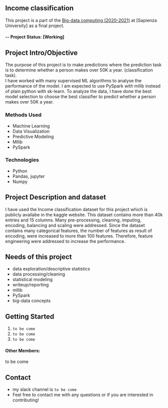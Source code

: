 ## Income classification
This project is a part of the [Big-data computing (2020-2021)](https://github.com/gtolomei/big-data-computing) at [Sapienza University] as a final project.

#### -- Project Status: [Working]

## Project Intro/Objective
The purpose of this project is to make predictions where the prediction task is to determine whether a person makes over 50K a year. (classification task).
<br>
I have worked with many supervised ML algorithms to analyse the performance of the model. I am expected to use PySpark with mllib instead of plain python with sk-learn. To analyze the data, I have done the best model selection to choose the best classifier to predict whether a person makes over 50K a year. 


### Methods Used
* Machine Learning
* Data Visualization
* Predictive Modeling
* Mllib
* PySpark

### Technologies
* Python
* Pandas, jupyter
* Numpy

## Project Description and dataset
I have used the Income classification dataset for this project which is publicly availabe in the kaggle website. This dataset contains more than 40k entries and 15 columns. Many pre-processing, cleaning, imputing, encoding, balancing and scaling were addressed. Since the dataset contains many categorical features, the number of features as result of encoding, were increased to more than 100 features. Therefore, feature engineering were addressed to increase the performance. 


## Needs of this project
- data exploration/descriptive statistics
- data processing/cleaning
- statistical modeling
- writeup/reporting
- mllib
- PySpark
- big-data concepts

## Getting Started

1. `to be come`
2. `to be come`
3. `to be come`


#### Other Members:
to be come

## Contact 
* my slack channel is `to be come`
* Feel free to contact me with any questions or if you are interested in contributing!
